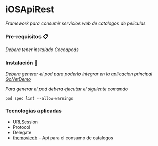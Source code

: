 # iOSApiRest

_Framework para consumir servicios web de catalogos de peliculas_

### Pre-requisitos 📋

_Debera tener instalado Cocoapods_

### Instalación 🔧

_Debera generar el pod para poderlo integrar en la aplicacion principal [GoNetDemo](https://github.com/xKhrizZ/GoNetDemo)_

_Para generar el pod debera ejecutar el siguiente comando_

```
pod spec lint --allow-warnings
```

### Tecnologias aplicadas

* URLSession
* Protocol
* Delegate
* [themoviedb](https://www.themoviedb.org) - Api para el consumo de catalogos
